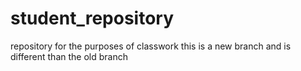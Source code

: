 # student_repository
repository for the purposes of classwork
this is a new branch and is different than the old branch

